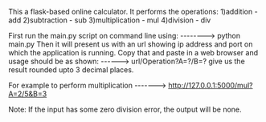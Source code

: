 

This a flask-based online calculator. It performs the operations: 
1)addition - add 
2)subtraction - sub 
3)multiplication - mul 
4)division - div 

First run the main.py script on command line using: 
--------> python main.py 
Then it will present us with an url showing ip address and port on which the application is running. 
Copy that and paste in a web browser and usage should be as shown: 
------> url/Operation?A=?/B=? give us the result rounded upto 3 decimal places. 

For example to perform multiplication 
-------> http://127.0.0.1:5000/mul?A=2/5&B=3 

Note: If the input has some zero division error, the output will be none.
